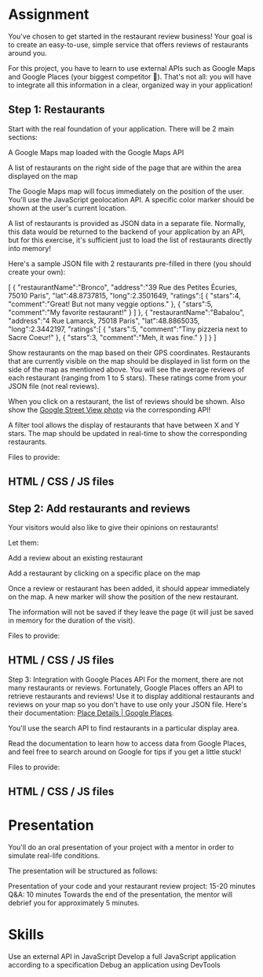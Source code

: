 # Assignment
You've chosen to get started in the restaurant review business! Your goal is to create an easy-to-use, simple service that offers reviews of restaurants around you.

For this project, you have to learn to use external APIs such as Google Maps and Google Places (your biggest competitor 😬). That's not all: you will have to integrate all this information in a clear, organized way in your application!

## Step 1: Restaurants
Start with the real foundation of your application. There will be 2 main sections:

A Google Maps map loaded with the Google Maps API

A list of restaurants on the right side of the page that are within the area displayed on the map

The Google Maps map will focus immediately on the position of the user. You'll use the JavaScript geolocation API. A specific color marker should be shown at the user's current location.

A list of restaurants is provided as JSON data in a separate file. Normally, this data would be returned to the backend of your application by an API, but for this exercise, it's sufficient just to load the list of restaurants directly into memory!

Here's a sample JSON file with 2 restaurants pre-filled in there (you should create your own):

[
   {
      "restaurantName":"Bronco",
      "address":"39 Rue des Petites Écuries, 75010 Paris",
      "lat":48.8737815,
      "long":2.3501649,
      "ratings":[
         {
            "stars":4,
            "comment":"Great! But not many veggie options."
         },
         {
            "stars":5,
            "comment":"My favorite restaurant!"
         }
      ]
   },
   {
      "restaurantName":"Babalou",
      "address":"4 Rue Lamarck, 75018 Paris",
      "lat":48.8865035,
      "long":2.3442197,
      "ratings":[
         {
            "stars":5,
            "comment":"Tiny pizzeria next to Sacre Coeur!"
         },
         {
            "stars":3,
            "comment":"Meh, it was fine."
         }
      ]
   }
]

Show restaurants on the map based on their GPS coordinates. Restaurants that are currently visible on the map should be displayed in list form on the side of the map as mentioned above. You will see the average reviews of each restaurant (ranging from 1 to 5 stars). These ratings come from your JSON file (not real reviews).

When you click on a restaurant, the list of reviews should be shown. Also show the [Google Street View photo](https://developers.google.com/maps/documentation/streetview/?hl=en) via the corresponding API! 

A filter tool allows the display of restaurants that have between X and Y stars. The map should be updated in real-time to show the corresponding restaurants.

Files to provide:

HTML / CSS / JS files
---
## Step 2: Add restaurants and reviews
Your visitors would also like to give their opinions on restaurants!

Let them:

Add a review about an existing restaurant

Add a restaurant by clicking on a specific place on the map

Once a review or restaurant has been added, it should appear immediately on the map. A new marker will show the position of the new restaurant.

The information will not be saved if they leave the page (it will just be saved in memory for the duration of the visit).

Files to provide:

HTML / CSS / JS files
---
Step 3: Integration with Google Places API
For the moment, there are not many restaurants or reviews. Fortunately, Google Places offers an API to retrieve restaurants and reviews! Use it to display additional restaurants and reviews on your map so you don't have to use only your JSON file. Here's their documentation: [Place Details | Google Places](https://developers.google.com/places/web-service/details).


You'll use the search API to find restaurants in a particular display area.

Read the documentation to learn how to access data from Google Places, and feel free to search around on Google for tips if you get a little stuck!

Files to provide:

HTML / CSS / JS files
---
# Presentation
You'll do an oral presentation of your project with a mentor in order to simulate real-life conditions. 

The presentation will be structured as follows:  

Presentation of your code and your restaurant review project: 15-20 minutes
Q&A: 10 minutes
Towards the end of the presentation, the mentor will debrief you for approximately 5 minutes.

# Skills
Use an external API in JavaScript
Develop a full JavaScript application according to a specification
Debug an application using DevTools
